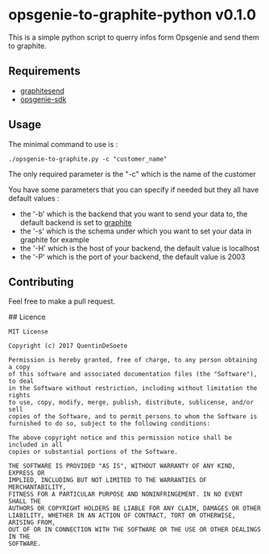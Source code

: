 # opsgenie-to-graphite-python v0.1.0

This is a simple python script to querry infos form Opsgenie and send them to graphite.

## Requirements

* [graphitesend](https://github.com/daniellawrence/graphitesend)
* [opsgenie-sdk](https://github.com/opsgenie/opsgenie-python-sdk)

## Usage

The minimal command to use is :
```
./opsgenie-to-graphite.py -c "customer_name"
```
The only required parameter is the "-c" which is the name of the customer

You have some parameters that you can specify if needed but they all have default values :
* the '-b' which is the backend that you want to send your data to, the default backend is set to [graphite](http://graphite.readthedocs.io)
* the '-s' which is the schema under which you want to set your data in graphite for example
* the '-H' which is the host of your backend, the default value is localhost
* the '-P' which is the port of your backend, the default value is 2003

## Contributing

Feel free to make a pull request.

## Licence

```
MIT License

Copyright (c) 2017 QuentinDeSoete

Permission is hereby granted, free of charge, to any person obtaining a copy
of this software and associated documentation files (the "Software"), to deal
in the Software without restriction, including without limitation the rights
to use, copy, modify, merge, publish, distribute, sublicense, and/or sell
copies of the Software, and to permit persons to whom the Software is
furnished to do so, subject to the following conditions:

The above copyright notice and this permission notice shall be included in all
copies or substantial portions of the Software.

THE SOFTWARE IS PROVIDED "AS IS", WITHOUT WARRANTY OF ANY KIND, EXPRESS OR
IMPLIED, INCLUDING BUT NOT LIMITED TO THE WARRANTIES OF MERCHANTABILITY,
FITNESS FOR A PARTICULAR PURPOSE AND NONINFRINGEMENT. IN NO EVENT SHALL THE
AUTHORS OR COPYRIGHT HOLDERS BE LIABLE FOR ANY CLAIM, DAMAGES OR OTHER
LIABILITY, WHETHER IN AN ACTION OF CONTRACT, TORT OR OTHERWISE, ARISING FROM,
OUT OF OR IN CONNECTION WITH THE SOFTWARE OR THE USE OR OTHER DEALINGS IN THE
SOFTWARE.
```


